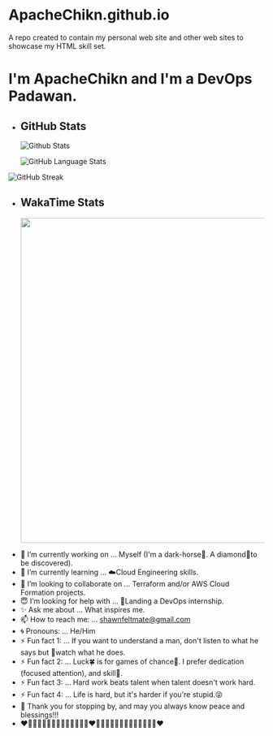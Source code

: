# ApacheChikn.github.io

A repo created to contain my personal web site and other web sites to showcase my HTML skill set.

# I'm ApacheChikn and I'm a DevOps Padawan.

<!-- GITHUB STATS -->

- ## GitHub Stats

  ![Github Stats](https://awesome-github-stats.azurewebsites.net/user-stats/ApacheChikn?cardType=github&theme=midnight-purple&preferLogin=false)

  ![GitHub Language Stats](https://github-readme-stats.vercel.app/api/top-langs/?username=ApacheChikn&theme=midnight-purple)

<!-- ![Github Stats-ALTERNATIVE](https://github-readme-stats.vercel.app/api?username=ApacheChikn&theme=midnight-purple&show_icons=true) -->

![GitHub Streak](https://streak-stats.demolab.com?user=ApacheChikn&theme=midnight-purple&mode=weekly)

<!-- WAKATIME STATS -->

- ## WakaTime Stats

  <!-- START_SECTION:waka ![WakaTime Stats](https://github-readme-stats.vercel.app/api/wakatime?username=ApacheChikn) END_SECTION:waka -->

    <p><img src="https://wakatime.com/share/@ApacheChikn/db6cfdb5-7d09-4de0-840a-d70c09b9d4a2.svg" height="640" width="840"></p>

<!--
### Hi there 👋

**ApacheChikn/ApacheChikn** is a ✨ _special_ ✨ repository because its `README.md` (this file) appears on your GitHub profile.

Here are some ideas to get you started:
-->

- 🍄 I’m currently working on ... Myself (I'm a dark-horse🐎. A diamond💎to be discovered).
- 🌳 I’m currently learning ... ☁️Cloud Engineering skills.
- 👯 I’m looking to collaborate on ... Terraform and/or AWS Cloud Formation projects.
- 😇 I’m looking for help with ... 💪Landing a DevOps internship.
- ✨ Ask me about ... What inspires me.
- 📫 How to reach me: ... shawnfeltmate@gmail.com
- 🌀 Pronouns: ... He/Him
- ⚡ Fun fact 1: ... If you want to understand a man, don't listen to what he says but 👀watch what he does.
- ⚡ Fun fact 2: ... Luck🍀 is for games of chance🎲. I prefer dedication (focused attention), and skill🎱.
- ⚡ Fun fact 3: ... Hard work beats talent when talent doesn't work hard.
- ⚡ Fun fact 4: ... Life is hard, but it's harder if you're stupid.😝
- 🌿 Thank you for stopping by, and may you always know peace and blessings!!!
- ❤️🩷🧡💛💚💙🩵💜🩵💙💚💛🧡🩷❤️🩷🧡💛💚💙🩵💜🩵💙💚💛🧡🩷❤️
